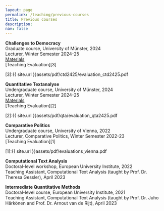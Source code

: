 ```yaml
---
layout: page
permalink: /teaching/previous-courses
title: Previous courses
description: 
nav: false
---
```


<strong>Challenges to Democracy</strong><br>
Graduate course, University of Münster, 2024 <br>
Lecturer, Winter Semester 2024-25 <br>
<a href="{{ site.url }}teaching/ctd2425">Materials</a> <br>
[Teaching Evaluation][3]

[3]:{{ site.url }}assets/pdf/ctd2425/evaluation_ctd2425.pdf



<strong>Quantitative Textanalyse</strong><br>
Undergraduate course, University of Münster, 2024 <br>
Lecturer, Winter Semester 2024-25 <br> 
<a href="{{ site.url }}teaching/teaching/qta2425">Materials</a> <br>
[Teaching Evaluation][2]

[2]:{{ site.url }}assets/pdf/qta/evaluation_qta2425.pdf



<strong>Comparative Politics</strong><br>
Undergraduate course, University of Vienna, 2022 <br>
Lecturer, Comparative Politics, Winter Semester 2022-23 <br> 
[Teaching Evaluation][1]

[1]:{{ site.url }}assets/pdf/evaluations_vienna.pdf

<strong>Computational Text Analysis</strong><br>
Doctoral-level workshop, European University Institute, 2022 <br>
Teaching Assistant, Computational Text Analysis (taught by Prof. Dr. Theresa Gessler), April 2023 <br> 

<strong>Intermediate Quantitative Methods</strong><br>
Doctoral-level course, European University Institute, 2021 <br>
Teaching Assistant, Computational Text Analysis (taught by Prof. Dr. Juho Härkönen and Prof. Dr. Arnout van de Rijt), April 2023 <br> <br>

